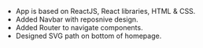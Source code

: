 * App is based on ReactJS, React libraries, HTML & CSS.
* Added Navbar with reposnive design.
* Added Router to navigate components.
* Designed  SVG path on bottom of homepage.
